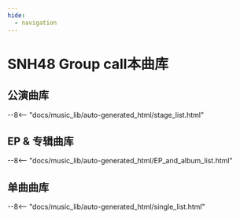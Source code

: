 ```yaml
---
hide:
  - navigation
---
```


# SNH48 Group call本曲库

## 公演曲库

--8<-- "docs/music_lib/auto-generated_html/stage_list.html"

## EP & 专辑曲库

--8<-- "docs/music_lib/auto-generated_html/EP_and_album_list.html"

## 单曲曲库

--8<-- "docs/music_lib/auto-generated_html/single_list.html"